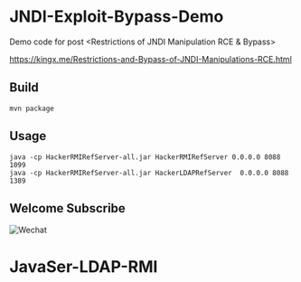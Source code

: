 # JNDI-Exploit-Bypass-Demo
Demo code for post &lt;Restrictions of JNDI Manipulation RCE &amp; Bypass>

<https://kingx.me/Restrictions-and-Bypass-of-JNDI-Manipulations-RCE.html>

## Build

```
mvn package
```

## Usage
```
java -cp HackerRMIRefServer-all.jar HackerRMIRefServer 0.0.0.0 8088 1099
java -cp HackerRMIRefServer-all.jar HackerLDAPRefServer  0.0.0.0 8088 1389
```



## Welcome Subscribe

![Wechat](https://kingx.me/images/secengine.jpg)
# JavaSer-LDAP-RMI
